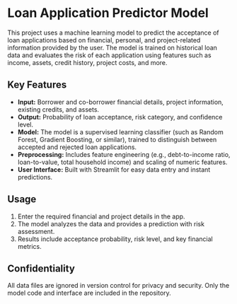 # Loan Application Predictor Model

This project uses a machine learning model to predict the acceptance of loan applications based on financial, personal, and project-related information provided by the user. The model is trained on historical loan data and evaluates the risk of each application using features such as income, assets, credit history, project costs, and more.

## Key Features

- **Input:** Borrower and co-borrower financial details, project information, existing credits, and assets.
- **Output:** Probability of loan acceptance, risk category, and confidence level.
- **Model:** The model is a supervised learning classifier (such as Random Forest, Gradient Boosting, or similar), trained to distinguish between accepted and rejected loan applications.
- **Preprocessing:** Includes feature engineering (e.g., debt-to-income ratio, loan-to-value, total household income) and scaling of numeric features.
- **User Interface:** Built with Streamlit for easy data entry and instant predictions.

## Usage

1. Enter the required financial and project details in the app.
2. The model analyzes the data and provides a prediction with risk assessment.
3. Results include acceptance probability, risk level, and key financial metrics.

## Confidentiality

All data files are ignored in version control for privacy and security. Only the model code and interface are included in the repository.